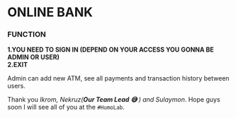 <h1>ONLINE BANK</h1>


<h3>FUNCTION</h3>

<strong>1.YOU NEED TO SIGN IN (DEPEND ON YOUR ACCESS YOU GONNA BE ADMIN OR USER)<br>
2.EXIT </strong>


Admin can add new ATM, see all payments and transaction history between users.



Thank you <em>Ikrom, Nekruz(<strong>Our Team Lead :sweat_smile: </strong> ) and Sulaymon</em>. Hope guys soon I will see all of you at the <code>#HumoLab</code>.